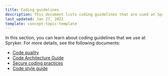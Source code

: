 ```yaml
---
title: Coding guidelines
description: This document lists coding guidelines that are used at Spryker
last_updated: Jan 27, 2022
template: concept-topic-template
---
```


In this section, you can learn about coding guidelines that we use at Spryker. For more details, see the following documents:

* [Code quality](/docs/scos/dev/guidelines/coding-guidelines/code-quality.html)
* [Code Architecture Guide](/docs/scos/dev/guidelines/coding-guidelines/code-architecture-guide.html)
* [Secure coding practices](/docs/scos/dev/guidelines/coding-guidelines/secure-coding-practices.html)
* [Code style guide](/docs/scos/dev/guidelines/coding-guidelines/code-style-guide.html)
